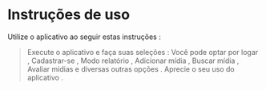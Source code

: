 # Instruções de uso

Utilize o aplicativo ao seguir estas instruções :

> Execute o aplicativo e faça suas seleções :  Você pode optar por logar , Cadastrar-se ,  Modo relatório ,  Adicionar mídia ,  Buscar mídia , Avaliar midias e diversas outras opções . Aprecie o seu uso do aplicativo .
